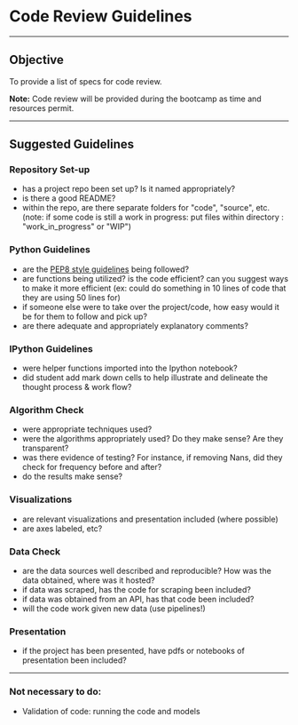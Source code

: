 # Code Review Guidelines

---

## Objective
To provide a list of specs for code review.  

**Note:**  Code review will be provided during the bootcamp as time and resources permit.

---

## Suggested Guidelines

### Repository Set-up

- has a project repo been set up?  Is it named appropriately?
- is there a good README?
- within the repo, are there separate folders for "code", "source", etc. (note: if some code is still a work in progress: 
put files within directory : "work_in_progress"  or "WIP")

### Python Guidelines

- are the [PEP8 style guidelines](https://www.python.org/dev/peps/pep-0008/) being followed?  
- are functions being utilized? is the code efficient? can you suggest ways to make it more efficient (ex:  could do something in 10 lines of code that they are using 50 lines for)
- if someone else were to take over the project/code, how easy would it be for them to follow and pick up?
- are there adequate and appropriately explanatory comments?

### IPython Guidelines

- were helper functions imported into the Ipython notebook? 
- did student add mark down cells to help illustrate and delineate the thought process & work flow? 

### Algorithm Check
- were appropriate techniques used?
- were the algorithms appropriately used?  Do they make sense?  Are they transparent?
- was there evidence of testing?  For instance, if removing Nans, did they check for frequency before and after?
- do the results make sense?

### Visualizations
- are relevant visualizations and presentation included (where possible)
- are axes labeled, etc?

### Data Check
- are the data sources well described and reproducible? How was the data obtained, where was it hosted?
- if data was scraped, has the code for scraping been included? 
- if data was obtained from an API, has that code been included?
- will the code work given new data (use pipelines!)

### Presentation
- if the project has been presented, have pdfs or notebooks of presentation been included? 


---

### Not necessary to do:
* Validation of code:  running the code and models

